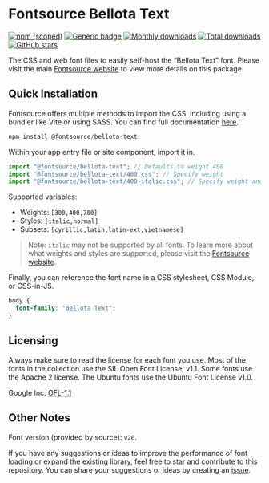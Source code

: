# Fontsource Bellota Text

[![npm (scoped)](https://img.shields.io/npm/v/@fontsource/bellota-text?color=brightgreen)](https://www.npmjs.com/package/@fontsource/bellota-text) [![Generic badge](https://img.shields.io/badge/fontsource-passing-brightgreen)](https://github.com/fontsource/fontsource) [![Monthly downloads](https://badgen.net/npm/dm/@fontsource/bellota-text)](https://github.com/fontsource/fontsource) [![Total downloads](https://badgen.net/npm/dt/@fontsource/bellota-text)](https://github.com/fontsource/fontsource) [![GitHub stars](https://img.shields.io/github/stars/fontsource/fontsource.svg?style=social&label=Star)](https://github.com/fontsource/fontsource/stargazers)

The CSS and web font files to easily self-host the “Bellota Text” font. Please visit the main [Fontsource website](https://fontsource.org/fonts/bellota-text) to view more details on this package.

## Quick Installation

Fontsource offers multiple methods to import the CSS, including using a bundler like Vite or using SASS. You can find full documentation [here](https://fontsource.org/docs/getting-started/introduction).

```javascript
npm install @fontsource/bellota-text
```

Within your app entry file or site component, import it in.

```javascript
import "@fontsource/bellota-text"; // Defaults to weight 400
import "@fontsource/bellota-text/400.css"; // Specify weight
import "@fontsource/bellota-text/400-italic.css"; // Specify weight and style
```

Supported variables:
- Weights: `[300,400,700]`
- Styles: `[italic,normal]`
- Subsets: `[cyrillic,latin,latin-ext,vietnamese]`

> Note: `italic` may not be supported by all fonts. To learn more about what weights and styles are supported, please visit the [Fontsource website](https://fontsource.org/fonts/bellota-text).

Finally, you can reference the font name in a CSS stylesheet, CSS Module, or CSS-in-JS.

```css
body {
  font-family: "Bellota Text";
}
```

## Licensing
Always make sure to read the license for each font you use. Most of the fonts in the collection use the SIL Open Font License, v1.1. Some fonts use the Apache 2 license. The Ubuntu fonts use the Ubuntu Font License v1.0.

Google Inc.
[OFL-1.1](http://scripts.sil.org/OFL)

## Other Notes
Font version (provided by source): `v20`.

If you have any suggestions or ideas to improve the performance of font loading or expand the existing library, feel free to star and contribute to this repository. You can share your suggestions or ideas by creating an [issue](https://github.com/fontsource/fontsource/issues).